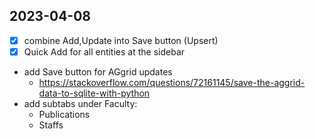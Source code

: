 ## 2023-04-08
- [x] combine Add,Update into Save button (Upsert)
- [x] Quick Add for all entities at the sidebar
- add Save button for AGgrid updates
    - https://stackoverflow.com/questions/72161145/save-the-aggrid-data-to-sqlite-with-python
- add subtabs under Faculty:
    - Publications
    - Staffs